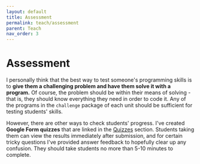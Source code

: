 ```yaml
---
layout: default
title: Assessment
permalink: teach/assessment
parent: Teach
nav_order: 3
---
```


# Assessment

I personally think that the best way to test someone's programming skills is to **give them a challenging
problem and have them solve it with a program.** Of course, the problem should be within their means of
solving - that is, they should know everything they need in order to code it. Any of the programs in the
`challenge` package of each unit should be sufficient for testing students' skills.

However, there are other ways to check students' progress. I've created **Google Form quizzes** that are
linked in the [Quizzes](/learn-code/learn/students#quizzes) section. Students taking them can view the results immediately after submission, and for
certain tricky questions I've provided answer feedback to hopefully clear up any confusion. They should take
students no more than 5-10 minutes to complete.
